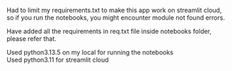 
Had to limit my requirements.txt to make this app work on streamlit cloud,\
so if you run the notebooks, you might encounter module not found errors.

Have added all the requirements in req.txt file inside notebooks folder, 
please refer that.

Used python3.13.5 on my local for running the notebooks\
Used python3.11 for streamlit cloud